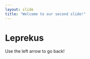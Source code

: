 ```yaml
---
layout: slide
title: "Welcome to our second slide!"
---
```

# Leprekus
Use the left arrow to go back!
